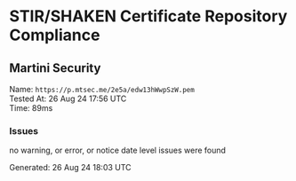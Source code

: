 # STIR/SHAKEN Certificate Repository Compliance

## Martini Security

Name: `https://p.mtsec.me/2e5a/edw13hWwpSzW.pem`\
Tested At: 26 Aug 24 17:56 UTC\
Time: 89ms

### Issues

no warning, or error, or notice date level issues were found

Generated: 26 Aug 24 18:03 UTC